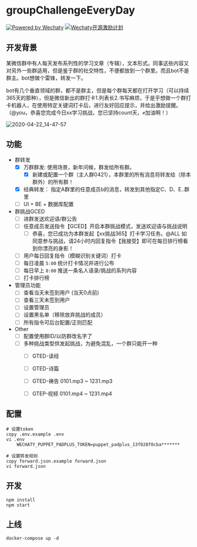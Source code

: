 # groupChallengeEveryDay

[![Powered by Wechaty](https://img.shields.io/badge/Powered%20By-Wechaty-green.svg)](https://github.com/chatie/wechaty)
[![Wechaty开源激励计划](https://img.shields.io/badge/Wechaty-开源激励计划-green.svg)](https://github.com/juzibot/Welcome/wiki/Everything-about-Wechaty)

## 开发背景

某微信群中有人每天发布系列性的学习文章（专辑），文本形式。同事这些内容又对另外一些群适用，但是鉴于群的社交特性，不便都放到一个群里。而且bot不是群主。bot想做个雷锋，转发一下。

bot有几个垂直领域的群，都不是群主，但是每个群每天都在打开学习（可以持续365天的那种），但是微信新出的群打卡1.列表长2.书写麻烦，于是乎想做一个群打卡机器人，在使用特定关键词打卡后，进行友好回应提示，并给出激励提醒。（@you，恭喜您完成今日xx学习挑战，您已坚持count天，✊加油啊！）

![2020-04-22_14-47-57](https://i.loli.net/2020/04/22/GbYLMgv39A7JdZf.jpg)

## 功能

- 群转发
  - [x] 万群群发: 使用场景，新年问候，群发给所有群。
    - [x] 新建或配置一个群（主人群0421），本群里的所有消息将转发给（除本群外）的所有群！
  - [x] 经典转发： 指定A群里的任意成员b的消息，转发到其他指定C、D、E..群里
  - [ ] UI + BE + 数据库配置
- 群挑战GCED
  - [ ] 进群发送欢迎语/群公告
  - [ ] 任意成员发送指令【GCED】开启本群挑战模式，发送欢迎语与挑战说明
    - [ ] 恭喜，您已成功为本群发起【xx挑战365】打卡学习任务。@ALL 如同意参与挑战，请24小时内回复指令【我接受】即可在每日排行榜看到你漂亮的身影！
  - [ ] 用户每日回复指令（模糊识别关键词）打卡
  - [ ] 每日凌晨 `5:00` 统计打卡情况并进行公布
  - [ ] 每日早上 `8:00` 推送一条名人语录/挑战的系列内容
  - [ ] 打卡排行榜
- 管理员功能
  - [ ] 查看当天未签到用户 (当天0点前)
  - [ ] 查看三天未签到用户
  - [ ] 设置管理员
  - [ ] 设置黑名单（移除放弃挑战的成员）
  - [ ] 所有指令可后台配置/正则匹配
- Other
  - [ ] 配置使用群ID/以防群改名字了
  - [ ] 多种挑战类型供发起挑战，为避免混乱，一个群只能开一种
    - [ ] GTED-读经
    - [ ] GTED-诗篇
    - [ ] GTED-祷告 0101.mp3 ~ 1231.mp3
    - [ ] GTEP-视频 0101.mp4 ~ 1231.mp4


## 配置

```
# 设置token
copy .env.example .env
vi .env
    WECHATY_PUPPET_PADPLUS_TOKEN=puppet_padplus_13f028f0cba*******

# 设置转发规则
copy forward.json.example forward.json
vi forward.json
```



## 开发

```
npm install
npm start
```



## 上线

```
docker-compose up -d
```


